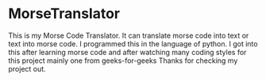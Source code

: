 # MorseTranslator
This is my Morse Code Translator.
It can translate morse code into text or text into morse code.
I programmed this in the language of python.
I got into this after learning morse code and after watching many coding styles for this project mainly one from geeks-for-geeks
Thanks for checking my project out.
